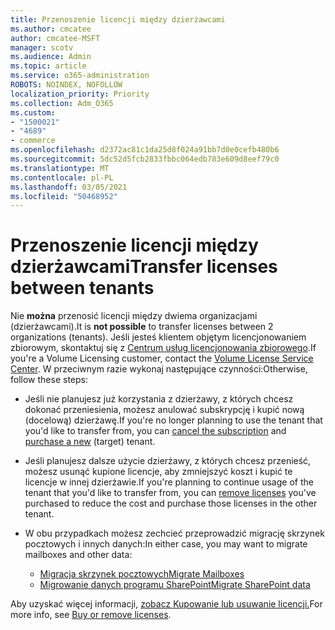 ```yaml
---
title: Przenoszenie licencji między dzierżawcami
ms.author: cmcatee
author: cmcatee-MSFT
manager: scotv
ms.audience: Admin
ms.topic: article
ms.service: o365-administration
ROBOTS: NOINDEX, NOFOLLOW
localization_priority: Priority
ms.collection: Adm_O365
ms.custom:
- "1500021"
- "4689"
- commerce
ms.openlocfilehash: d2372ac81c1da25d8f024a91bb7d0e0cefb480b6
ms.sourcegitcommit: 5dc52d5fcb2833fbbc064edb783e609d8eef79c0
ms.translationtype: MT
ms.contentlocale: pl-PL
ms.lasthandoff: 03/05/2021
ms.locfileid: "50468952"
---
```

# <a name="transfer-licenses-between-tenants"></a><span data-ttu-id="ea073-102">Przenoszenie licencji między dzierżawcami</span><span class="sxs-lookup"><span data-stu-id="ea073-102">Transfer licenses between tenants</span></span>

<span data-ttu-id="ea073-103">Nie **można** przenosić licencji między dwiema organizacjami (dzierżawcami).</span><span class="sxs-lookup"><span data-stu-id="ea073-103">It is **not possible** to transfer licenses between 2 organizations (tenants).</span></span> <span data-ttu-id="ea073-104">Jeśli jesteś klientem objętym licencjonowaniem zbiorowym, skontaktuj się z [Centrum usług licencjonowania zbiorowego](https://support.microsoft.com/help/4471406/how-to-contact-the-microsoft-volume-licensing-service-center).</span><span class="sxs-lookup"><span data-stu-id="ea073-104">If you're a Volume Licensing customer, contact the [Volume License Service Center](https://support.microsoft.com/help/4471406/how-to-contact-the-microsoft-volume-licensing-service-center).</span></span> <span data-ttu-id="ea073-105">W przeciwnym razie wykonaj następujące czynności:</span><span class="sxs-lookup"><span data-stu-id="ea073-105">Otherwise, follow these steps:</span></span>

- <span data-ttu-id="ea073-106">Jeśli nie planujesz już korzystania z dzierżawy, z których chcesz [](https://admin.microsoft.com/Adminportal/Home?source=applauncher#/subscriptions) dokonać przeniesienia, możesz anulować subskrypcję i kupić nową [](https://www.microsoft.com/microsoft-365/business/compare-all-microsoft-365-business-products?rtc=2&activetab=tab:primaryr2) (docelową) dzierżawę.</span><span class="sxs-lookup"><span data-stu-id="ea073-106">If you're no longer planning to use the tenant that you'd like to transfer from, you can [cancel the subscription](https://admin.microsoft.com/Adminportal/Home?source=applauncher#/subscriptions) and [purchase a new](https://www.microsoft.com/microsoft-365/business/compare-all-microsoft-365-business-products?rtc=2&activetab=tab:primaryr2) (target) tenant.</span></span>
- <span data-ttu-id="ea073-107">Jeśli planujesz dalsze użycie dzierżawy, z których chcesz przenieść, [](https://docs.microsoft.com/microsoft-365/commerce/licenses/buy-licenses#buy-or-remove-licenses-for-your-business-subscription) możesz usunąć kupione licencje, aby zmniejszyć koszt i kupić te licencje w innej dzierżawie.</span><span class="sxs-lookup"><span data-stu-id="ea073-107">If you're planning to continue usage of the tenant that you'd like to transfer from, you can [remove licenses](https://docs.microsoft.com/microsoft-365/commerce/licenses/buy-licenses#buy-or-remove-licenses-for-your-business-subscription) you've purchased to reduce the cost and purchase those licenses in the other tenant.</span></span>
- <span data-ttu-id="ea073-108">W obu przypadkach możesz zechcieć przeprowadzić migrację skrzynek pocztowych i innych danych:</span><span class="sxs-lookup"><span data-stu-id="ea073-108">In either case, you may want to migrate mailboxes and other data:</span></span>

    - [<span data-ttu-id="ea073-109">Migracja skrzynek pocztowych</span><span class="sxs-lookup"><span data-stu-id="ea073-109">Migrate Mailboxes</span></span>](https://docs.microsoft.com/Exchange/mailbox-migration/migrate-mailboxes-across-tenants)
    - [<span data-ttu-id="ea073-110">Migrowanie danych programu SharePoint</span><span class="sxs-lookup"><span data-stu-id="ea073-110">Migrate SharePoint data</span></span>](https://aka.ms/modernSpoAdminCenter/CloudContentMigrations)

<span data-ttu-id="ea073-111">Aby uzyskać więcej informacji, [zobacz Kupowanie lub usuwanie licencji.](https://docs.microsoft.com/microsoft-365/commerce/licenses/buy-licenses)</span><span class="sxs-lookup"><span data-stu-id="ea073-111">For more info, see [Buy or remove licenses](https://docs.microsoft.com/microsoft-365/commerce/licenses/buy-licenses).</span></span>